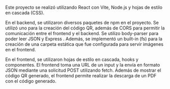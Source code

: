 
Este proyecto se realizó utilizando React con Vite, Node.js y hojas de estilo en cascada (CSS).

En el backend, se utilizaron diversos paquetes de npm en el proyecto. Se utilizó uno para la
creación del código QR, además de CORS para permitir la comunicación entre el frontend y el backend. 
Se utilizo body-parser  para poder leer JSON y Express  . Además, se implementó un built-in (fs) 
para la creación de una carpeta estática que fue configurada para servir imágenes en el frontend.

En el frontend, se utilizaron hojas de estilo en cascada, hooks y componentes. El frontend toma una 
URL de un input y la envía en formato JSON mediante una solicitud POST utilizando fetch. Además de 
mostrar el código QR generado, el frontend permite realizar la descarga de un PDF con el código generado.
